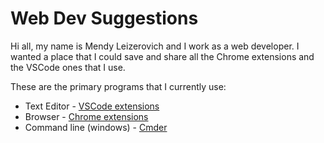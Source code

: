 # Web Dev Suggestions

Hi all, my name is Mendy Leizerovich and I work as a web developer. I wanted a place that I could save and share all the Chrome extensions and the VSCode ones that I use.

These are the primary programs that I currently use:

* Text Editor - [VSCode extensions](./vscode-extensions.md)
* Browser - [Chrome extensions](./chrome-extensions.md)
* Command line (windows) - [Cmder](./cmder.md)